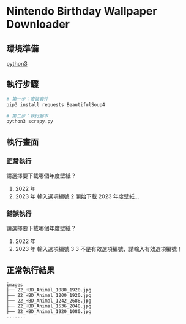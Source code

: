 # Nintendo Birthday Wallpaper Downloader

## 環境準備

[python3](https://www.python.org/)

## 執行步驟

```sh
# 第一步：安裝套件
pip3 install requests BeautifulSoup4

# 第二步：執行腳本
python3 scrapy.py
```

## 執行畫面

### 正常執行

請選擇要下載哪個年度壁紙？

1. 2022 年
2. 2023 年
輸入選項編號 2
開始下載 2023 年度壁紙...

### 錯誤執行

請選擇要下載哪個年度壁紙？

1. 2022 年
2. 2023 年
輸入選項編號 3
3 不是有效選項編號，請輸入有效選項編號！

## 正常執行結果

```stdout
images
├── 22_HBD_Animal_1080_1920.jpg
├── 22_HBD_Animal_1200_1920.jpg
├── 22_HBD_Animal_1242_2688.jpg
├── 22_HBD_Animal_1536_2048.jpg
├── 22_HBD_Animal_1920_1080.jpg
.......
```
